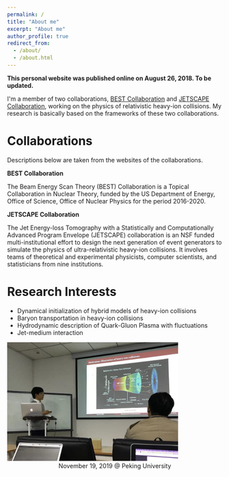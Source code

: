 ```yaml
---
permalink: /
title: "About me"
excerpt: "About me"
author_profile: true
redirect_from: 
  - /about/
  - /about.html
---
```


**This personal website was published online on August 26, 2018. To be updated.**

I'm a member of two collaborations, [BEST Collaboration](https://www.bnl.gov/physics/best/) and [JETSCAPE Collaboration](http://jetscape.wayne.edu/), working on the physics of relativistic heavy-ion collisions. My research is basically based on the frameworks of these two collaborations. 

Collaborations
======

Descriptions below are taken from the websites of the collaborations.

**BEST Collaboration**

The Beam Energy Scan Theory (BEST) Collaboration is a Topical Collaboration in Nuclear Theory, funded by the US Department of Energy, Office of Science, Office of Nuclear Physics for the period 2016-2020.


**JETSCAPE Collaboration**

The Jet Energy-loss Tomography with a Statistically and Computationally Advanced Program Envelope (JETSCAPE) collaboration is an NSF funded multi-institutional effort to design the next generation of event generators to simulate the physics of ultra-relativistic heavy-ion collisions. It involves teams of theoretical and experimental physicists, computer scientists, and statisticians from nine institutions.


Research Interests
======
* Dynamical initialization of hybrid models of heavy-ion collisions
* Baryon transportation in heavy-ion collisions
* Hydrodynamic description of Quark-Gluon Plasma with fluctuations
* Jet-medium interaction



<img src="/images/Du_talk.JPG" style="width:400px;" />

<center>November 19, 2019 @ Peking University</center>



